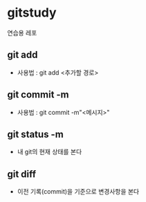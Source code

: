 # gitstudy
연습용 레포

## git add
- 사용법 : git add <추가할 경로>

## git commit -m
- 사용법 : git commit -m"<메시지>"

## git status -m
- 내 git의 현재 상태를 본다

## git diff
- 이전 기록(commit)을 기준으로 변경사항을 본다
